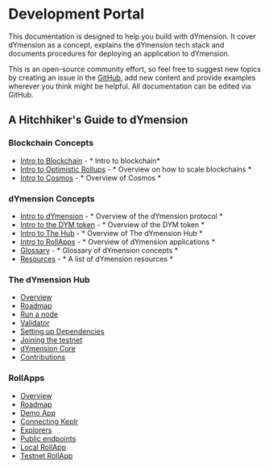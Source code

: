 # Development Portal

This documentation is designed to help you build with dYmension. It cover dYmension as a concept, explains the dYmension tech stack and documents procedures for deploying an application to dYmension.

This is an open-source community effort, so feel free to suggest new topics by creating an issue in the [GitHub](https://github.com/dymensionxyz/docs/issues), add new content and provide examples wherever you think might be helpful. All documentation can be edited via GitHub.

## A Hitchhiker's Guide to dYmension

### Blockchain Concepts

- [Intro to Blockchain](#) - * Intro to blockchain*
- [Intro to Optimistic Rollups](#) - * Overview on how to scale blockchains *
- [Intro to Cosmos](#) - * Overview of Cosmos *

### dYmension Concepts

- [Intro to dYmension](#) - * Overview of the dYmension protocol *
- [Intro to the DYM token](#) - * Overview of the DYM token *
- [Intro to The Hub](#) - * Overview of The dYmension Hub *
- [Intro to RollApps](#) - * Overview of dYmension applications *
- [Glossary](#) - * Glossary of dYmension concepts *
- [Resources](https://github.com/dymensionxyz/awesome) - * A list of dYmension resources *

### The dYmension Hub

- [Overview](#)
- [Roadmap](#)
- [Run a node](#)
- [Validator](#)
- [Setting up Dependencies](#)
- [Joining the testnet](#)
- [dYmension Core](#)
- [Contributions](#)

### RollApps

- [Overview](#)
- [Roadmap](#)
- [Demo App](#)
- [Connecting Keplr](#)
- [Explorers](#)
- [Public endpoints](#)
- [Local RollApp](#)
- [Testnet RollApp](#)